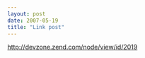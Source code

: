 ```yaml
---
layout: post
date: 2007-05-19
title: "Link post"
---
```

<http://devzone.zend.com/node/view/id/2019>

